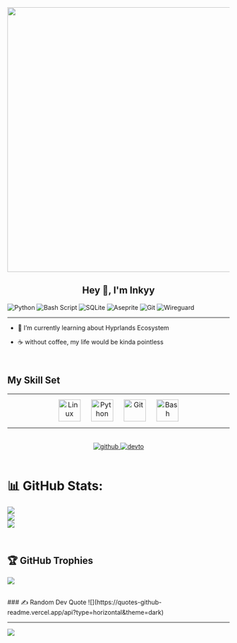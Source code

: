 <div align="center">
<img src="https://rishavanand.github.io/static/images/greetings.gif" align="center" height="" width="600" />
</div>  
  

## <div align="center">Hey 👋, I'm Inkyy</div>  
  
![Python](https://img.shields.io/badge/python-3670A0?style=flat&logo=python&logoColor=ffdd54) 
![Bash Script](https://img.shields.io/badge/bash_script-%23121011.svg?style=flat&logo=gnu-bash&logoColor=white) 
![SQLite](https://img.shields.io/badge/sqlite-%2307405e.svg?style=flat&logo=sqlite&logoColor=white) 
![Aseprite](https://img.shields.io/badge/Aseprite-FFFFFF?style=flat&logo=Aseprite&logoColor=#7D929E) 
![Git](https://img.shields.io/badge/git-%23F05033.svg?style=flat&logo=git&logoColor=white) 
![Wireguard](https://img.shields.io/badge/wireguard-%2388171A.svg?style=flat&logo=wireguard&logoColor=white) 

---

- 🌱 I’m currently learning about Hyprlands Ecosystem  
  

- ☕ without coffee, my life would be kinda pointless  
</details>  

<br/>  


## My Skill Set  

<table><tr><td valign="top" width="33%">
<div align="center">  
<a href="https://www.linux.org/" target="_blank"><img style="margin: 10px" src="https://profilinator.rishav.dev/skills-assets/linux-original.svg" alt="Linux" height="50" /></a>  
<a href="https://www.python.org/" target="_blank"><img style="margin: 10px" src="https://profilinator.rishav.dev/skills-assets/python-original.svg" alt="Python" height="50" /></a>  
<a href="https://github.com/" target="_blank"><img style="margin: 10px" src="https://profilinator.rishav.dev/skills-assets/git-scm-icon.svg" alt="Git" height="50" /></a>  
<a href="https://www.gnu.org/software/bash/" target="_blank"><img style="margin: 10px" src="https://profilinator.rishav.dev/skills-assets/gnu_bash-icon.svg" alt="Bash" height="50" /></a>  
</div>
</td></tr></table>  


<br/>  

<div align="center">
<a href="https://github.com/InkyyPinkyy" target="_blank">
<img src=https://img.shields.io/badge/github-%2324292e.svg?&style=for-the-badge&logo=github&logoColor=white alt=github style="margin-bottom: 5px;" />
</a>
<a href="https://dev.to/InkyyPinkyy" target="_blank">
<img src=https://img.shields.io/badge/dev.to-%2308090A.svg?&style=for-the-badge&logo=dev.to&logoColor=white alt=devto style="margin-bottom: 5px;" />
</a>  
</div> 

<br/>

# 📊 GitHub Stats:
![](https://github-readme-stats.vercel.app/api?username=InkyyPinkyy&theme=dark&hide_border=false&include_all_commits=true&count_private=false)<br/>
![](https://nirzak-streak-stats.vercel.app/?user=InkyyPinkyy&theme=dark&hide_border=false)<br/>
![](https://github-readme-stats.vercel.app/api/top-langs/?username=InkyyPinkyy&theme=dark&hide_border=false&include_all_commits=true&count_private=false&layout=compact)

<br/>

## 🏆 GitHub Trophies
![](https://github-profile-trophy.vercel.app/?username=InkyyPinkyy&theme=radical&no-frame=true&no-bg=true&margin-w=4)

<br/>
</div>
### ✍️ Random Dev Quote
![](https://quotes-github-readme.vercel.app/api?type=horizontal&theme=dark)

---
[![](https://visitcount.itsvg.in/api?id=InkyyPinkyy&icon=2&color=0)](https://visitcount.itsvg.in)

